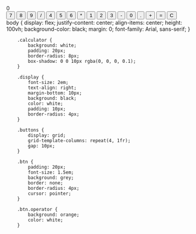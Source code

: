 <!DOCTYPE html>
<html lang="en">
<head>
    <meta charset="UTF-8">
    <meta name="viewport" content="width=device-width, initial-scale=1.0">
    <title>Basic Calculator</title>
    <link rel="stylesheet" href="cal.css">
</head>
<body>
    <div class="calculator">
        <div id="display" class="display">0</div>
        <div class="buttons">
            <button class="btn" data-value="7">7</button>
            <button class="btn" data-value="8">8</button>
            <button class="btn" data-value="9">9</button>
            <button class="btn operator" data-value="/">/</button>
            <button class="btn" data-value="4">4</button>
            <button class="btn" data-value="5">5</button>
            <button class="btn" data-value="6">6</button>
            <button class="btn operator" data-value="*">*</button>
            <button class="btn" data-value="1">1</button>
            <button class="btn" data-value="2">2</button>
            <button class="btn" data-value="3">3</button>
            <button class="btn operator" data-value="-">-</button>
            <button class="btn" data-value="0">0</button>
            <button class="btn" data-value=".">.</button>
            <button class="btn operator" data-value="+">+</button>
            <button class="btn operator" data-value="=">=</button>
            <button class="btn operator" data-value="C">C</button>
        </div>
    </div>
    <script src="cal.js"></script>
</body>
</html>
 body {
            display: flex;
            justify-content: center;
            align-items: center;
            height: 100vh;
            background-color: black;
            margin: 0;
            font-family: Arial, sans-serif;
        }

        .calculator {
            background: white;
            padding: 20px;
            border-radius: 8px;
            box-shadow: 0 0 10px rgba(0, 0, 0, 0.1);
        }

        .display {
            font-size: 2em;
            text-align: right;
            margin-bottom: 10px;
            background: black;
            color: white;
            padding: 10px;
            border-radius: 4px;
        }

        .buttons {
            display: grid;
            grid-template-columns: repeat(4, 1fr);
            gap: 10px;
        }

        .btn {
            padding: 20px;
            font-size: 1.5em;
            background: grey;
            border: none;
            border-radius: 4px;
            cursor: pointer;
        }

        .btn.operator {
            background: orange;
            color: white;
        }
